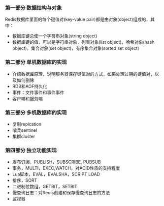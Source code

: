 ### 第一部分  数据结构与对象

Redis数据库里面的每个键值对(key-value pair)都是由对象(object)组成的，其中：

- 数据库键总使一个字符串对象(string object)
- 数据库键的值，可以是字符串对象，列表对象(list object)，哈希对象(hash object)，集合对象(set object)，有序集合对象(sorted set object)



### 第二部分 单机数据库的实现

- 介绍数据库原理，说明服务器保存键值对的方式，如果处理过期的键值对，以及如何删除
- RDB和AOF持久化
- 事件：文件事件和事件事件
- 客户端和服务端



### 第三部分 多机数据库的实现

- 复制repication
- 哨兵sentinel
- 集群cluster



### 第四部分 独立功能实现

- 发布订阅，PUBLISH，SUBSCRIBE, PUBSUB
- 事务，MULTI，EXEC,WATCH，对ACID性质的支持程度
- Lua脚本，EVAL，EVALSHA，SCRIPT LOAD
- 排序，SORT
- 二进制位数组，GETBIT，SETBIT
- 慢查询日志：对Redis创建和保存慢查询日志的方法
- 监视器
